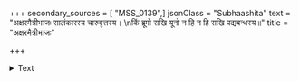 +++
secondary_sources = [ "MSS_0139",]
jsonClass = "Subhaashita"
text = "अक्षरमैत्रीभाजः सालंकारस्य चारुवृत्तस्य।  \nकिं ब्रूमो सखि यूनो न हि न हि सखि पद्यबन्धस्य॥"
title = "अक्षरमैत्रीभाजः"

+++

<details><summary>Text</summary>

अक्षरमैत्रीभाजः सालंकारस्य चारुवृत्तस्य।  
किं ब्रूमो सखि यूनो न हि न हि सखि पद्यबन्धस्य॥
</details>
